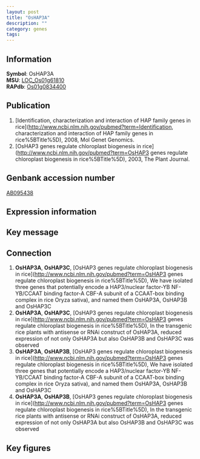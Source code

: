 ```yaml
---
layout: post
title: "OsHAP3A"
description: ""
category: genes
tags: 
---
```


## Information
__Symbol__: OsHAP3A  
__MSU__: [LOC_Os01g61810](http://rice.plantbiology.msu.edu/cgi-bin/ORF_infopage.cgi?orf=LOC_Os01g61810)  
__RAPdb__: [Os01g0834400](http://rapdb.dna.affrc.go.jp/viewer/gbrowse_details/irgsp1?name=Os01g0834400)  

## Publication
1. [Identification, characterization and interaction of HAP family genes in rice](http://www.ncbi.nlm.nih.gov/pubmed?term=Identification, characterization and interaction of HAP family genes in rice%5BTitle%5D), 2008, Mol Genet Genomics.
2. [OsHAP3 genes regulate chloroplast biogenesis in rice](http://www.ncbi.nlm.nih.gov/pubmed?term=OsHAP3 genes regulate chloroplast biogenesis in rice%5BTitle%5D), 2003, The Plant Journal.

## Genbank accession number
[AB095438](http://www.ncbi.nlm.nih.gov/nuccore/AB095438)  

## Expression information

## Key message

## Connection
1. __OsHAP3A__, __OsHAP3C__, [OsHAP3 genes regulate chloroplast biogenesis in rice](http://www.ncbi.nlm.nih.gov/pubmed?term=OsHAP3 genes regulate chloroplast biogenesis in rice%5BTitle%5D), We have isolated three genes that potentially encode a HAP3/nuclear factor-YB NF-YB/CCAAT binding factor-A CBF-A subunit of a CCAAT-box binding complex in rice Oryza sativa), and named them OsHAP3A, OsHAP3B and OsHAP3C
2. __OsHAP3A__, __OsHAP3C__, [OsHAP3 genes regulate chloroplast biogenesis in rice](http://www.ncbi.nlm.nih.gov/pubmed?term=OsHAP3 genes regulate chloroplast biogenesis in rice%5BTitle%5D),  In the transgenic rice plants with antisense or RNAi construct of OsHAP3A, reduced expression of not only OsHAP3A but also OsHAP3B and OsHAP3C was observed
3. __OsHAP3A__, __OsHAP3B__, [OsHAP3 genes regulate chloroplast biogenesis in rice](http://www.ncbi.nlm.nih.gov/pubmed?term=OsHAP3 genes regulate chloroplast biogenesis in rice%5BTitle%5D), We have isolated three genes that potentially encode a HAP3/nuclear factor-YB NF-YB/CCAAT binding factor-A CBF-A subunit of a CCAAT-box binding complex in rice Oryza sativa), and named them OsHAP3A, OsHAP3B and OsHAP3C
4. __OsHAP3A__, __OsHAP3B__, [OsHAP3 genes regulate chloroplast biogenesis in rice](http://www.ncbi.nlm.nih.gov/pubmed?term=OsHAP3 genes regulate chloroplast biogenesis in rice%5BTitle%5D),  In the transgenic rice plants with antisense or RNAi construct of OsHAP3A, reduced expression of not only OsHAP3A but also OsHAP3B and OsHAP3C was observed

## Key figures



